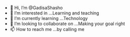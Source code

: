 - 👋 Hi, I’m @GadisaShasho
- 👀 I’m interested in ...Learning and teaching 
- 🌱 I’m currently learning ...Technology 
- 💞️ I’m looking to collaborate on ...Making your goal right 
- 📫 How to reach me ...by calling me

<!---
GadisaShasho/GadisaShasho is a ✨ special ✨ repository because its `README.md` (this file) appears on your GitHub profile.
You can click the Preview link to take a look at your changes.
--->
